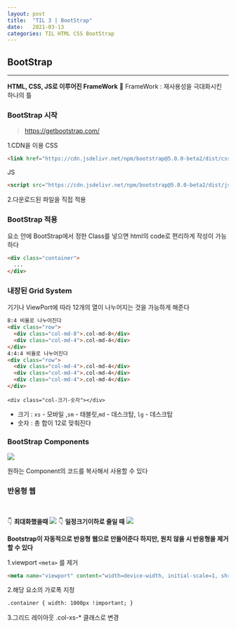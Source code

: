 ```yaml
---
layout: post
title:  "TIL 3 | BootStrap"
date:   2021-03-13
categories: TIL HTML CSS BootStrap
---
```


## BootStrap

---


**HTML, CSS, JS로 이루어진 FrameWork**
 🧱 FrameWork : 재사용성을 극대화시킨 하나의 틀 

### BootStrap 시작
> https://getbootstrap.com/



1.CDN을 이용
  CSS
  ```HTML
  <link href="https://cdn.jsdelivr.net/npm/bootstrap@5.0.0-beta2/dist/css/bootstrap.min.css" rel="stylesheet" integrity="sha384-BmbxuPwQa2lc/FVzBcNJ7UAyJxM6wuqIj61tLrc4wSX0szH/Ev+nYRRuWlolflfl" crossorigin="anonymous">
  ```
  JS
  ```HTML
  <script src="https://cdn.jsdelivr.net/npm/bootstrap@5.0.0-beta2/dist/js/bootstrap.bundle.min.js" integrity="sha384-b5kHyXgcpbZJO/tY9Ul7kGkf1S0CWuKcCD38l8YkeH8z8QjE0GmW1gYU5S9FOnJ0" crossorigin="anonymous"></script>
  ```
  
2.다운로드된 파일을 직접 적용


### BootStrap 적용

요소 안에 BootStrap에서 정한 Class를 넣으면 html의 code로 편리하게 작성이 가능하다 
```HTML
<div class="container">
  ...
</div>
```

### 내장된 Grid System

기기나 ViewPort에 따라 12개의 열이 나누어지는 것을 가능하게 해준다

```HTML
8:4 비율로 나누어진다
<div class="row">
  <div class="col-md-8">.col-md-8</div>
  <div class="col-md-4">.col-md-4</div>
</div>
4:4:4 비율로 나누어진다
<div class="row">
  <div class="col-md-4">.col-md-4</div>
  <div class="col-md-4">.col-md-4</div>
  <div class="col-md-4">.col-md-4</div>
</div>
```

`<div class="col-크기-숫자"></div>`

- 크기 : `xs` - 모바일 ,`sm` - 태블릿,`md` - 데스크탑, `lg` - 데스크탑
- 숫자 : 총 합이 12로 맞춰진다 

### BootStrap Components
![](https://images.velog.io/images/action2thefuture/post/0e474a8f-740e-4821-a3c8-fb76f90ce84e/%EC%98%88%EC%8B%9C.png)

원하는 Component의 코드를 복사해서 사용할 수 있다

### 반응형 웹
<br>

👇 **최대화했을때**
![](https://images.velog.io/images/action2thefuture/post/53dc4b30-ece2-4c92-9061-0db29ef82dff/%EC%98%88%EC%8B%9C2.png)
👇 **일정크기이하로 줄일 때**
![](https://images.velog.io/images/action2thefuture/post/e4871fb9-6df2-40ac-9056-515f6974b3a3/%EC%98%88%EC%8B%9C3.png)

**Bootstrap이 자동적으로 반응형 웹으로 만들어준다
하지만, 원치 않을 시 반응형을 제거할 수 있다**

1.viewport `<meta>` 를 제거
```HTML
<meta name="viewport" content="width=device-width, initial-scale=1, shrink-to-fit=no">
```
2.해당 요소의 가로폭 지정
```HTML
.container { width: 1000px !important; }
```
3.그리드 레이아웃
.col-xs-* 클래스로 변경



